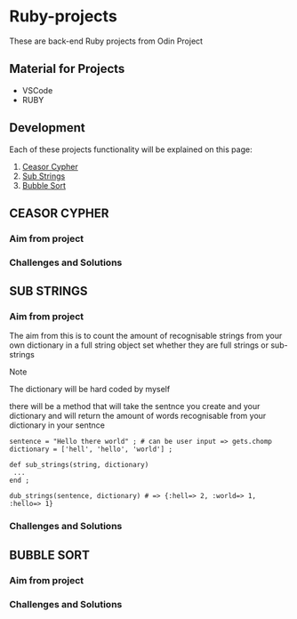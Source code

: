 # Ruby-projects
<p>These are back-end Ruby projects from Odin Project</p>

## Material for Projects
- VSCode
- RUBY

## Development 
Each of these projects functionality will be explained on this page:

1. [Ceasor Cypher]()
2. [Sub Strings]()
3. [Bubble Sort]()

## CEASOR CYPHER

### Aim from project

### Challenges and Solutions

## SUB STRINGS 

### Aim from project
The aim from this is to count the amount of recognisable strings from your own dictionary in a full string object set whether they are full strings or sub-strings 

> [!NOTE]
> The dictionary will be hard coded by myself 

there will be a method that will take the sentnce you create and your dictionary and will return the amount of words recognisable from your dictionary in your sentnce 

```
sentence = "Hello there world" ; # can be user input => gets.chomp
dictionary = ['hell', 'hello', 'world'] ;

def sub_strings(string, dictionary)
 ...
end ;

dub_strings(sentence, dictionary) # => {:hell=> 2, :world=> 1, :hello=> 1} 
```

### Challenges and Solutions

## BUBBLE SORT

### Aim from project

### Challenges and Solutions


